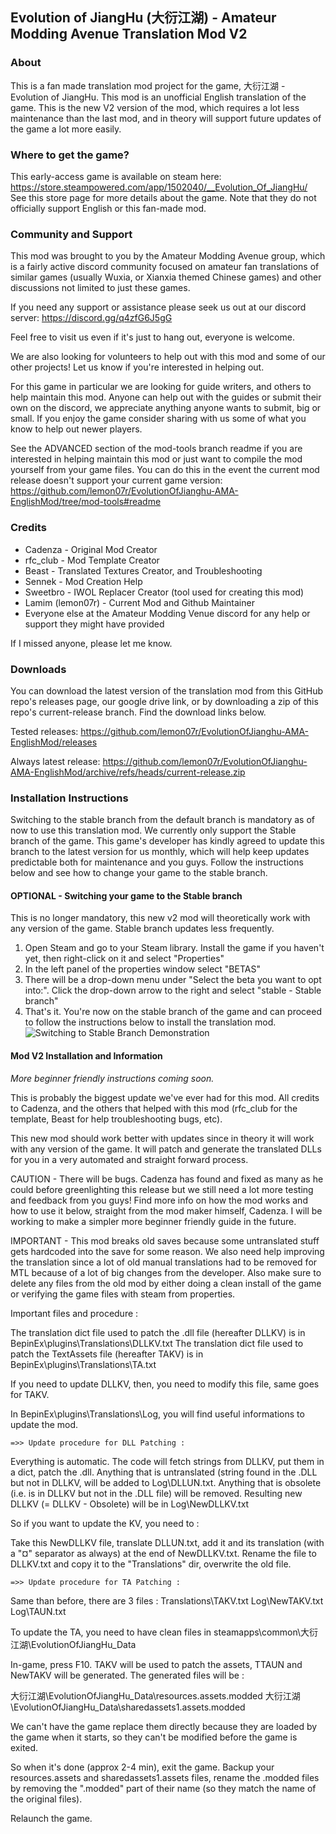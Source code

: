
## Evolution of JiangHu (大衍江湖) - Amateur Modding Avenue Translation Mod V2
### About
This is a fan made translation mod project for the game, 大衍江湖 - Evolution of JiangHu. This mod is an unofficial English translation of the game. This is the new V2 version of the mod, which requires a lot less maintenance than the last mod, and in theory will support future updates of the game a lot more easily.
### Where to get the game?
This early-access game is available on steam here: https://store.steampowered.com/app/1502040/__Evolution_Of_JiangHu/ See this store page for more details about the game. Note that they do not officially support English or this fan-made mod.  
### Community and Support
This mod was brought to you by the Amateur Modding Avenue group, which is a fairly active discord community focused on amateur fan translations of similar games (usually Wuxia, or Xianxia themed Chinese games) and other discussions not limited to just these games. 

If you need any support or assistance please seek us out at our discord server: https://discord.gg/q4zfG6J5gG 

Feel free to visit us even if it's just to hang out, everyone is welcome.

We are also looking for volunteers to help out with this mod and some of our other projects! Let us know if you're interested in helping out. 

For this game in particular we are looking for guide writers, and others to help maintain this mod. Anyone can help out with the guides or submit their own on the discord, we appreciate anything anyone wants to submit, big or small. If you enjoy the game consider sharing with us some of what you know to help out newer players. 

See the ADVANCED section of the mod-tools branch readme if you are interested in helping maintain this mod or just want to compile the mod yourself from your game files. You can do this in the event the current mod release doesn't support your current game version: https://github.com/lemon07r/EvolutionOfJianghu-AMA-EnglishMod/tree/mod-tools#readme
### Credits
- Cadenza - Original Mod Creator
- rfc_club - Mod Template Creator
- Beast - Translated Textures Creator, and Troubleshooting
- Sennek - Mod Creation Help
- Sweetbro - IWOL Replacer Creator (tool used for creating this mod)
- Lamim (lemon07r) - Current Mod and Github Maintainer
- Everyone else at the Amateur Modding Venue discord for any help or support they might have provided

If I missed anyone, please let me know. 
### Downloads
You can download the latest version of the translation mod from this GitHub repo's releases page, our google drive link, or by downloading a zip of this repo's current-release branch. Find the download links below.

Tested releases: 
https://github.com/lemon07r/EvolutionOfJianghu-AMA-EnglishMod/releases

Always latest release: 
https://github.com/lemon07r/EvolutionOfJianghu-AMA-EnglishMod/archive/refs/heads/current-release.zip
### Installation Instructions
Switching to the stable branch from the default branch is mandatory as of now to use this translation mod. We currently only support the Stable branch of the game. This game's developer has kindly agreed to update this branch to the latest version for us monthly, which will help keep updates predictable both for maintenance and you guys. Follow the instructions below and see how to change your game to the stable branch.
#### OPTIONAL - Switching your game to the Stable branch
This is no longer mandatory, this new v2 mod will theoretically work with any version of the game. Stable branch updates less frequently.
1. Open Steam and go to your Steam library. Install the game if you haven't yet, then right-click on it and select "Properties" 
2. In the left panel of the properties window select "BETAS" 
3. There will be a drop-down menu under "Select the beta you want to opt into:". Click the drop-down arrow to the right and select "stable - Stable branch" 
4. That's it. You're now on the stable branch of the game and can proceed to follow the instructions below to install the translation mod. 
![Switching to Stable Branch Demonstration](https://i.imgur.com/70yoood.gif)
#### Mod V2 Installation and Information
*More beginner friendly instructions coming soon.*

This is probably the biggest update we've ever had for this mod. All credits to Cadenza, and the others that helped with this mod (rfc_club for the template, Beast for help troubleshooting bugs, etc).

This new mod should work better with updates since in theory it will work with any version of the game. It will patch and generate the translated DLLs for you in a very automated and straight forward process.

CAUTION - There will be bugs. Cadenza has found and fixed as many as he could before greenlighting this release but we still need a lot more testing and feedback from you guys! Find more info on how the mod works and how to use it below, straight from the mod maker himself, Cadenza. I will be working to make a simpler more beginner friendly guide in the future. 

IMPORTANT - This mod breaks old saves because some untranslated stuff gets hardcoded into the save for some reason. We also need help improving the translation since a lot of old manual translations had to be removed for MTL because of a lot of big changes from the developer. Also make sure to delete any files from the old mod by either doing a clean install of the game or verifying the game files with steam from properties. 

Important files and procedure :

The translation dict file used to patch the .dll file (hereafter DLLKV) is in BepinEx\plugins\Translations\DLLKV.txt
The translation dict file used to patch the TextAssets file (hereafter TAKV) is in BepinEx\plugins\Translations\TA.txt

If you need to update DLLKV, then, you need to modify this file, same goes for TAKV.

In BepinEx\plugins\Translations\Log, you will find useful informations to update the mod. 

	=>> Update procedure for DLL Patching : 

Everything is automatic. The code will fetch strings from DLLKV, put them in a dict, patch the .dll. 
Anything that is untranslated (string found in the .DLL but not in DLLKV, will be added to Log\DLLUN.txt. 
Anything that is obsolete (i.e. is in DLLKV but not in the .DLL file) will be removed.
Resulting new DLLKV (= DLLKV - Obsolete) will be in Log\NewDLLKV.txt

So if you want to update the KV, you need to : 

Take this NewDLLKV file, translate DLLUN.txt, add it and its translation (with a "¤" separator as always) at the end of NewDLLKV.txt. Rename the file to DLLKV.txt and copy it to the "Translations" dir, overwrite the old file. 

	=>> Update procedure for TA Patching : 

Same than before, there are 3 files : 
Translations\TAKV.txt
Log\NewTAKV.txt
Log\TAUN.txt

To update the TA, you need to have clean files in steamapps\common\大衍江湖\EvolutionOfJiangHu_Data

In-game, press F10. 
TAKV will be used to patch the assets, TTAUN and NewTAKV will be generated.
The generated files will be :

大衍江湖\EvolutionOfJiangHu_Data\resources.assets.modded
大衍江湖\EvolutionOfJiangHu_Data\sharedassets1.assets.modded

We can't have the game replace them directly because they are loaded by the game when it starts, so they can't be modified before the game is exited.

So when it's done (approx 2-4 min), exit the game. Backup your resources.assets and sharedassets1.assets files, rename the .modded files by removing the ".modded" part of their name (so they match the name of the original files).

Relaunch the game. 
